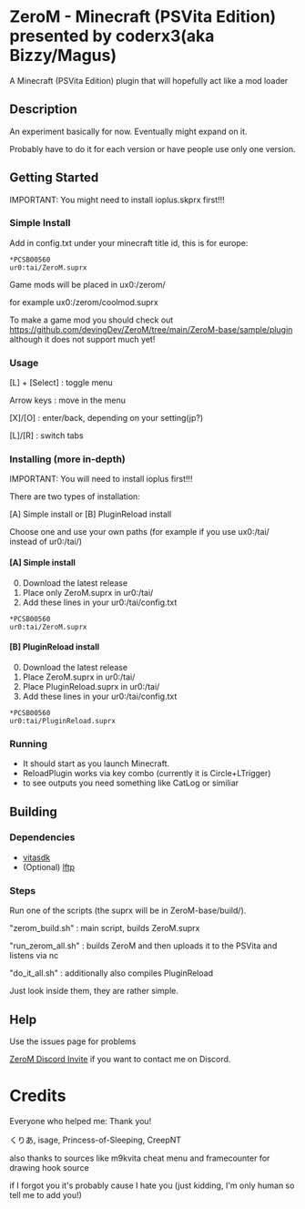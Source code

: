 # ZeroM - Minecraft (PSVita Edition) presented by coderx3(aka Bizzy/Magus)

A Minecraft (PSVita Edition) plugin that will hopefully act like a mod loader

## Description

An experiment basically for now. Eventually might expand on it.


Probably have to do it for each version or have people use only one version.


## Getting Started

IMPORTANT: You might need to install ioplus.skprx first!!!

### Simple Install
Add in config.txt under your minecraft title id, this is for europe:

```
*PCSB00560
ur0:tai/ZeroM.suprx
```

Game mods will be placed in ux0:/zerom/

for example ux0:/zerom/coolmod.suprx

To make a game mod you should check out https://github.com/devingDev/ZeroM/tree/main/ZeroM-base/sample/plugin
although it does not support much yet!

### Usage
[L] + [Select] : toggle menu

Arrow keys : move in the menu

[X]/[O] : enter/back, depending on your setting(jp?) 

[L]/[R] : switch tabs

### Installing (more in-depth)

IMPORTANT: You will need to install ioplus first!!!


There are two types of installation:

[A] Simple install
or
[B] PluginReload install

Choose one and use your own paths (for example if you use ux0:/tai/ instead of ur0:/tai/)

#### [A] Simple install
0. Download the latest release
1. Place only ZeroM.suprx in ur0:/tai/ 
2. Add these lines in your ur0:/tai/config.txt
```
*PCSB00560
ur0:tai/ZeroM.suprx
``` 


#### [B] PluginReload install
0. Download the latest release
1. Place ZeroM.suprx in ur0:/tai/ 
2. Place PluginReload.suprx in ur0:/tai/ 
3. Add these lines in your ur0:/tai/config.txt
```
*PCSB00560
ur0:tai/PluginReload.suprx
``` 


### Running

* It should start as you launch Minecraft.
* ReloadPlugin works via key combo (currently it is Circle+LTrigger)
* to see outputs you need something like CatLog or similiar


## Building

### Dependencies

* [vitasdk](https://github.com/vitasdk/vdpm)
* (Optional) [lftp](https://lftp.yar.ru/)


### Steps

Run one of the scripts (the suprx will be in ZeroM-base/build/).

"zerom_build.sh" : main script, builds ZeroM.suprx

"run_zerom_all.sh" : builds ZeroM and then uploads it to the PSVita and listens via nc

"do_it_all.sh" : additionally also compiles PluginReload

Just look inside them, they are rather simple.

## Help

Use the issues page for problems

[ZeroM Discord Invite](https://discord.gg/GJAhrUsAeg) if you want to contact me on Discord.

# Credits

Everyone who helped me: Thank you!

くりあ, isage, Princess-of-Sleeping, CreepNT

also thanks to sources like m9kvita cheat menu and framecounter for drawing hook source

if I forgot you it's probably cause I hate you (just kidding, I'm only human so tell me to add you!)
